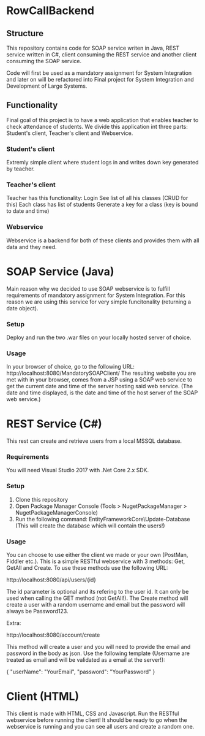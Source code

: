 # RowCallBackend

## Structure
This repository contains code for SOAP service writen in Java, REST service written in C#, client consuming the REST service and another client consuming the SOAP service.

Code will first be used as a mandatory assignment for System Integration and later on will be refactored into Final project for System Integration and Development of Large Systems.

## Functionality
Final goal of this project is to have a web application that enables teacher to check attendance of students. We divide this application int three parts: Student's client, Teacher's client and Webservice.

### Student's client
Extremly simple client where student logs in and writes down key generated by teacher. 

### Teacher's client
Teacher has this functionality:
  Login 
  See list of all his classes (CRUD for this) 
  Each class has list of students 
  Generate a key for a class (key is bound to date and time) 

### Webservice
Webservice is a backend for both of these clients and provides them with all data and they need.

# SOAP Service (Java)
Main reason why we decided to use SOAP webservice is to fulfill requirements of mandatory assignment for System Integration. 
For this reason we are using this service for very simple funcitonality (returning a date object).

### Setup
Deploy and run the two .war files on your locally hosted server of choice.

### Usage
In your browser of choice, go to the following URL: 
http://localhost:8080/MandatorySOAPClient/
The resulting website you are met with in your browser, comes from a JSP using a SOAP web service to get the current date and time of the server hosting said web service.
(The date and time displayed, is the date and time of the host server of the SOAP web service.)

# REST Service (C#)
This rest can create and retrieve users from a local MSSQL database. 

### Requirements
You will need Visual Studio 2017 with .Net Core 2.x SDK. 

### Setup
1. Clone this repository
2. Open Package Manager Console (Tools > NugetPackageManager > NugetPackageManagerConsole) 
3. Run the following command: EntityFrameworkCore\Update-Database (This will create the database which will contain the users!) 

### Usage
You can choose to use either the client we made or your own (PostMan, Fiddler etc.).
This is a simple RESTful webservice with 3 methods: Get, GetAll and Create. To use these methods use the following URL: 

http://localhost:8080/api/users/{id}

The id parameter is optional and its refering to the user id. It can only be used when calling the GET method (not GetAll!). The Create method will create a user with a random username and email but the password will always be Password123. 

Extra: 

http://localhost:8080/account/create

This method will create a user and you will need to provide the email and password in the body as json. Use the following template (Username are treated as email and will be validated as a email at the server!): 

{
  "userName": "YourEmail", 
  "password": "YourPassword"
}



# Client (HTML)
This client is made with HTML, CSS and Javascript. Run the RESTful webservice before running the client! It should be ready to go when the webservice is running and you can see all users and create a random one. 
